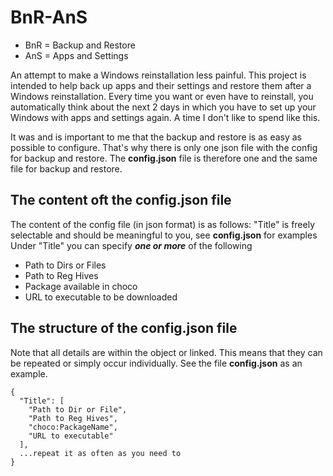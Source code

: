 # BnR-AnS

- BnR = Backup and Restore
- AnS = Apps and Settings

An attempt to make a Windows reinstallation less painful. This project is intended to help back up apps and their settings and restore them after a Windows reinstallation.
Every time you want or even have to reinstall, you automatically think about the next 2 days in which you have to set up your Windows with apps and settings again. A time I don't like to spend like this.

It was and is important to me that the backup and restore is as easy as possible to configure. That's why there is only one json file with the config for backup and restore. The **config.json** file is therefore one and the same file for backup and restore. 

## The content oft the config.json file
The content of the config file (in json format) is as follows:
"Title" is freely selectable and should be meaningful to you, see **config.json** for examples
Under "Title" you can specify ***one or more*** of the following
 - Path to Dirs or Files
 - Path to Reg Hives
 - Package available in choco 
 - URL to executable to be downloaded

## The structure of the config.json file
Note that all details are within the object or linked. This means that they can be repeated or simply occur individually. See the file **config.json** as an example.
```
{
  "Title": [
    "Path to Dir or File",
    "Path to Reg Hives",
    "choco:PackageName",
    "URL to executable"
  ],
  ...repeat it as often as you need to
}
```
